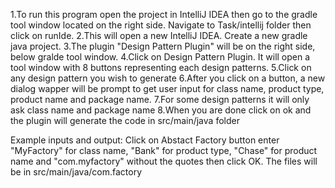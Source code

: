 1.To run this program open the project in IntelliJ IDEA then go to the gradle tool window located on the right side.
Navigate to Task/intellij folder then click on runIde.
2.This will open a new IntelliJ IDEA. Create a new gradle java project.
3.The plugin "Design Pattern Plugin" will be on the right side, below gralde tool window.
4.Click on Design Pattern Plugin. It will open a tool window with 8 buttons representing each design patterns.
5.Click on any design pattern you wish to generate
6.After you click on a button, a new dialog wapper will be prompt to get user input for class name, product type, product name and package name.
7.For some design patterns it will only ask class name and package name
8.When you are done click on ok and the plugin will generate the code in src/main/java folder

Example inputs and output:
Click on Abstact Factory button enter "MyFactory" for class name, "Bank" for product type, "Chase" for product name and "com.myfactory" without the quotes
then click OK. The files will be in src/main/java/com.factory